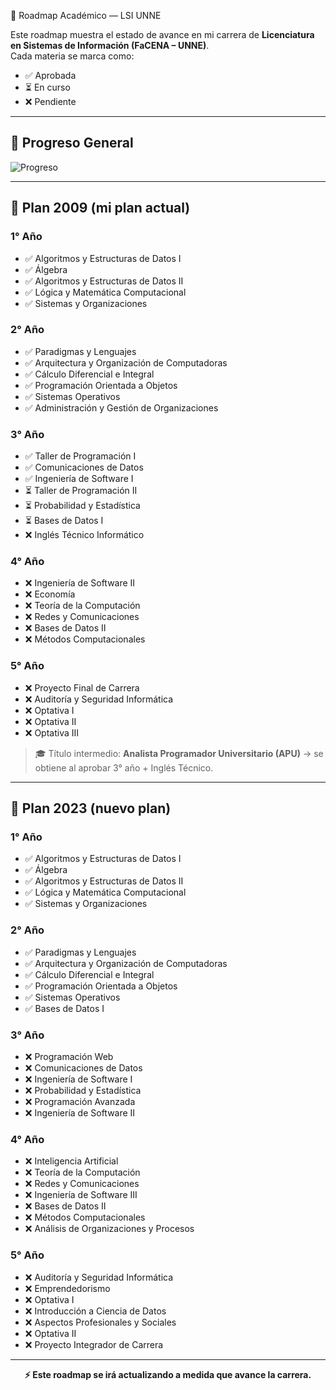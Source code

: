 📍 Roadmap Académico — LSI UNNE

Este roadmap muestra el estado de avance en mi carrera de **Licenciatura en Sistemas de Información (FaCENA – UNNE)**.  
Cada materia se marca como:  
- ✅ Aprobada  
- ⏳ En curso  
- ❌ Pendiente  

---

## 🎯 Progreso General

![Progreso](https://img.shields.io/badge/Avance-60%25-brightgreen?style=for-the-badge)

---

## 🏁 Plan 2009 (mi plan actual)

### 1° Año
- ✅ Algoritmos y Estructuras de Datos I  
- ✅ Álgebra  
- ✅ Algoritmos y Estructuras de Datos II  
- ✅ Lógica y Matemática Computacional  
- ✅ Sistemas y Organizaciones  

### 2° Año
- ✅ Paradigmas y Lenguajes  
- ✅ Arquitectura y Organización de Computadoras  
- ✅ Cálculo Diferencial e Integral  
- ✅ Programación Orientada a Objetos  
- ✅ Sistemas Operativos  
- ✅ Administración y Gestión de Organizaciones  

### 3° Año
- ✅ Taller de Programación I  
- ✅ Comunicaciones de Datos  
- ✅ Ingeniería de Software I  
- ⏳ Taller de Programación II  
- ⏳ Probabilidad y Estadística  
- ⏳ Bases de Datos I  
- ❌ Inglés Técnico Informático  

### 4° Año
- ❌ Ingeniería de Software II  
- ❌ Economía  
- ❌ Teoría de la Computación  
- ❌ Redes y Comunicaciones  
- ❌ Bases de Datos II  
- ❌ Métodos Computacionales  

### 5° Año
- ❌ Proyecto Final de Carrera  
- ❌ Auditoría y Seguridad Informática  
- ❌ Optativa I  
- ❌ Optativa II  
- ❌ Optativa III  

> 🎓 Título intermedio: **Analista Programador Universitario (APU)** → se obtiene al aprobar 3° año + Inglés Técnico.  

---

## 🚀 Plan 2023 (nuevo plan)

### 1° Año
- ✅ Algoritmos y Estructuras de Datos I  
- ✅ Álgebra  
- ✅ Algoritmos y Estructuras de Datos II  
- ✅ Lógica y Matemática Computacional  
- ✅ Sistemas y Organizaciones  

### 2° Año
- ✅ Paradigmas y Lenguajes  
- ✅ Arquitectura y Organización de Computadoras  
- ✅ Cálculo Diferencial e Integral  
- ✅ Programación Orientada a Objetos  
- ✅ Sistemas Operativos  
- ✅ Bases de Datos I  

### 3° Año
- ❌ Programación Web  
- ❌ Comunicaciones de Datos  
- ❌ Ingeniería de Software I  
- ❌ Probabilidad y Estadística  
- ❌ Programación Avanzada  
- ❌ Ingeniería de Software II  

### 4° Año
- ❌ Inteligencia Artificial  
- ❌ Teoría de la Computación  
- ❌ Redes y Comunicaciones  
- ❌ Ingeniería de Software III  
- ❌ Bases de Datos II  
- ❌ Métodos Computacionales  
- ❌ Análisis de Organizaciones y Procesos  

### 5° Año
- ❌ Auditoría y Seguridad Informática  
- ❌ Emprendedorismo  
- ❌ Optativa I  
- ❌ Introducción a Ciencia de Datos  
- ❌ Aspectos Profesionales y Sociales  
- ❌ Optativa II  
- ❌ Proyecto Integrador de Carrera  

---

<p align="center"><b>⚡ Este roadmap se irá actualizando a medida que avance la carrera.</b></p>
